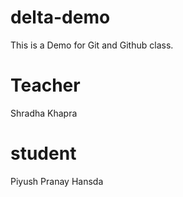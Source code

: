 # delta-demo
This is a Demo for Git and Github class.

# Teacher
Shradha Khapra

# student
Piyush Pranay Hansda